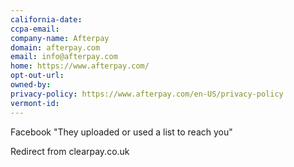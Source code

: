```yaml
---
california-date: 
ccpa-email: 
company-name: Afterpay
domain: afterpay.com
email: info@afterpay.com 
home: https://www.afterpay.com/
opt-out-url: 
owned-by: 
privacy-policy: https://www.afterpay.com/en-US/privacy-policy
vermont-id: 
---
```


Facebook "They uploaded or used a list to reach you"

Redirect from clearpay.co.uk
